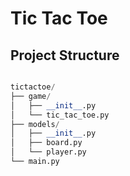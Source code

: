 # Tic Tac Toe 

## Project Structure 

```python

tictactoe/
├── game/
│   ├── __init__.py
│   └── tic_tac_toe.py
├── models/
│   ├── __init__.py
│   ├── board.py
│   └── player.py
└── main.py

```